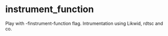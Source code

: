 # instrument_function
Play with -finstrument-function flag. Intrumentation using Likwid, rdtsc and co.
